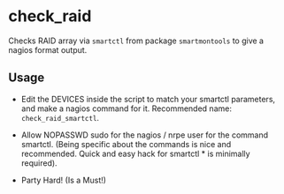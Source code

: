 check_raid
==========

Checks RAID array via `smartctl` from package `smartmontools` to give a nagios format output.

Usage
-----

- Edit the DEVICES inside the script to match your smartctl parameters, and make a nagios command
for it. Recommended name: `check_raid_smartctl`.

- Allow NOPASSWD sudo for the nagios / nrpe user for the command smartctl. (Being specific about 
the commands is nice and recommended. Quick and easy hack for smartctl * is minimally required).

- Party Hard! (Is a Must!)


